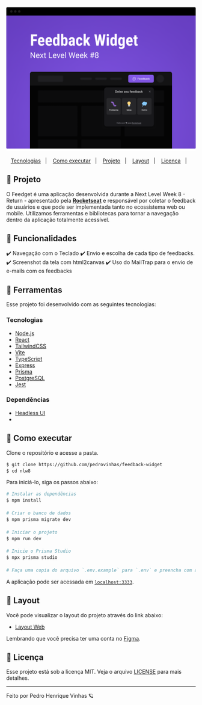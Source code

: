 <p align="center">
  <img alt="Next Level Week #8" src=".github/logo.png" />
</p>

<p align="center">
  <a href="#-tecnologias">Tecnologias</a>&nbsp;&nbsp;&nbsp;|&nbsp;&nbsp;&nbsp;
  <a href="#-como-executar">Como executar</a>&nbsp;&nbsp;&nbsp;|&nbsp;&nbsp;&nbsp;
  <a href="#-projeto">Projeto</a>&nbsp;&nbsp;&nbsp;|&nbsp;&nbsp;&nbsp;
  <a href="#-layout">Layout</a>&nbsp;&nbsp;&nbsp;|&nbsp;&nbsp;&nbsp;
  <a href="#-license">Licença</a>&nbsp;&nbsp;&nbsp;|&nbsp;&nbsp;&nbsp;
</p>

## 📑 Projeto

O Feedget é uma aplicação desenvolvida durante a Next Level Week 8 - Return - apresentado pela **[Rocketseat](https://www.rocketseat.com.br)** e responsável por coletar o feedback de usuários e
que pode ser implementada tanto no ecossistema web ou mobile. Utilizamos ferramentas e bibliotecas para tornar a navegação dentro da aplicação totalmente acessível.

## 🔧 Funcionalidades

✔️ Navegação com o Teclado
✔️ Envio e escolha de cada tipo de feedbacks.
✔️ Screenshot da tela com html2canvas
✔️ Uso do MailTrap para o envio de e-mails com os feedbacks

## 🧪 Ferramentas

Esse projeto foi desenvolvido com as seguintes tecnologias:

### Tecnologias

- [Node.js](https://nodejs.org)
- [React](https://reactjs.org)
- [TailwindCSS](https://tailwindcss.com)
- [Vite](https://vitejs.dev)
- [TypeScript](https://www.typescriptlang.org)
- [Express](https://expressjs.com)
- [Prisma](https://www.prisma.io)
- [PostgreSQL](https://www.postgresql.org)
- [Jest](https://jestjs.io)

### Dependências
- [Headless UI]()
- 
## 🚀 Como executar

Clone o repositório e acesse a pasta.

```bash
$ git clone https://github.com/pedrovinhas/feedback-widget
$ cd nlw8
```

Para iniciá-lo, siga os passos abaixo:

```bash
# Instalar as dependências
$ npm install

# Criar o banco de dados
$ npm prisma migrate dev

# Iniciar o projeto
$ npm run dev

# Inicie o Prisma Studio
$ npx prisma studio

# Faça uma copia do arquivo `.env.example` para `.env` e preencha com as suas credenciais
```

A aplicação pode ser acessada em [`localhost:3333`](http://localhost:3333).

## 🔖 Layout

Você pode visualizar o layout do projeto através do link abaixo:

- [Layout Web](https://www.figma.com/community/file/1102912516166573468/Feedback-Widget)

Lembrando que você precisa ter uma conta no [Figma](http://figma.com/).

## 📝 Licença

Esse projeto está sob a licença MIT. Veja o arquivo [LICENSE](LICENSE.md) para mais detalhes.

---

Feito por Pedro Henrique Vinhas 🪐
